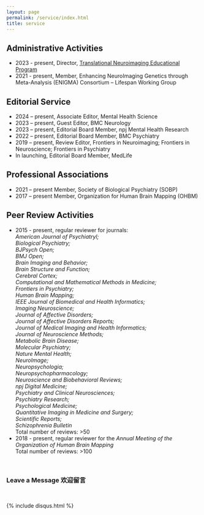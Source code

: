 ```yaml
---
layout: page
permalink: /service/index.html
title: service
---
```


## Administrative Activities

- 2023 - present, Director, [Translational Neuroimaging Educational Program](https://www.translational-neuro.org)
- 2021 - present, Member, Enhancing NeuroImaging Genetics through Meta-Analysis (ENIGMA) Consortium – Lifespan Working Group

## Editorial Service
- 2024 – present, Associate Editor, Mental Health Science
- 2023 – present, Guest Editor, BMC Neurology
- 2023 – present, Editorial Board Member, npj Mental Health Research
- 2022 – present, Editorial Board Member, BMC Psychiatry
- 2019 – present, Review Editor, Frontiers in Neuroimaging; Frontiers in Neuroscience; Frontiers in Psychiatry
- In launching, Editorial Board Member, MedLife

## Professional Associations
- 2021 – present Member, Society of Biological Psychiatry (SOBP)
- 2017 – present Member, Organization for Human Brain Mapping (OHBM)

## Peer Review Activities
- 2015 - present, regular reviewer for journals:<br>
  <i>American Journal of Psychiatryl;<br>
  Biological Psychiatry;<br>
  BJPsych Open;<br>
  BMJ Open;<br>
  Brain Imaging and Behavior;<br>
  Brain Structure and Function;<br>
  Cerebral Cortex;<br>
  Computational and Mathematical Methods in Medicine;<br>
  Frontiers in Psychiatry;<br>
  Human Brain Mapping;<br>
  IEEE Journal of Biomedical and Health Informatics;<br>
  Imaging Neuroscience;<br>
  Journal of Affective Disorders;<br>
  Journal of Affective Disorders Reports;<br>
  Journal of Medical Imaging and Health Informatics;<br>
  Journal of Neuroscience Methods;<br>
  Metabolic Brain Disease;<br>
  Molecular Psychiatry;<br>
  Nature Mental Health;<br>
  NeuroImage;<br>
  Neuropsychologia;<br>
  Neuropsychopharmacology;<br>
  Neuroscience and Biobehavioral Reviews;<br>
  npj Digital Medicine;<br>
  Psychiatry and Clinical Neurosciences;<br>
  Psychiatry Research;<br>
  Psychological Medicine;<br>
  Quantitative Imaging in Medicine and Surgery;<br>
  Scientific Reports;<br>
  Schizophrenia Bulletin</i><br>
  Total number of reviews: >50
- 2018 - present, regular reviewer for the <i>Annual Meeting of the Organization of Human Brain Mapping</i><br>
  Total number of reviews: >100

<br>

### Leave a Message 欢迎留言

<br>

{% include disqus.html %} 

<br>
